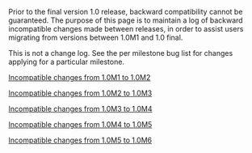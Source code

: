 Prior to the final version 1.0 release, backward compatibility cannot be guaranteed. The purpose of this page is to maintain a log of backward incompatible changes made between releases, in order to assist users migrating from versions between 1.0M1 and 1.0 final.

This is not a change log. See the per milestone bug list for changes applying for a particular milestone.

[Incompatible changes from 1.0M1 to 1.0M2](Compatibility_1_0M2.md)

[Incompatible changes from 1.0M2 to 1.0M3](Compatibility_1_0M3.md)

[Incompatible changes from 1.0M3 to 1.0M4](Compatibility_1_0M4.md)

[Incompatible changes from 1.0M4 to 1.0M5](Compatibility_1_0M5.md)

[Incompatible changes from 1.0M5 to 1.0M6](Compatibility_1_0M6.md)